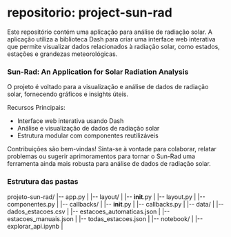 # repositorio: project-sun-rad
Este repositório contém uma aplicação para análise de radiação solar. A aplicação utiliza a biblioteca Dash para criar uma interface web interativa que permite visualizar dados relacionados à radiação solar, como estados, estações e grandezas meteorológicas.


### Sun-Rad: An Application for Solar Radiation Analysis

O projeto é voltado para a visualização e análise de dados de radiação solar, fornecendo gráficos e insights úteis.

Recursos Principais:
- Interface web interativa usando Dash
- Análise e visualização de dados de radiação solar
- Estrutura modular com componentes reutilizáveis

Contribuições são bem-vindas! Sinta-se à vontade para colaborar, relatar problemas ou sugerir aprimoramentos para tornar o Sun-Rad uma ferramenta ainda mais robusta para análise de dados de radiação solar.


### Estrutura das pastas

projeto-sun-rad/
|-- app.py
|
|-- layout/
|   |-- __init__.py
|   |-- layout.py
|   |-- componentes.py
|
|-- callbacks/
|   |-- __init__.py
|   |-- callbacks.py
|
|-- data/
|   |-- dados_estacoes.csv
|   |-- estacoes_automaticas.json
|   |-- estacoes_manuais.json
|   |-- todas_estacoes.json
|
|-- notebook/
|   |-- explorar_api.ipynb
|
